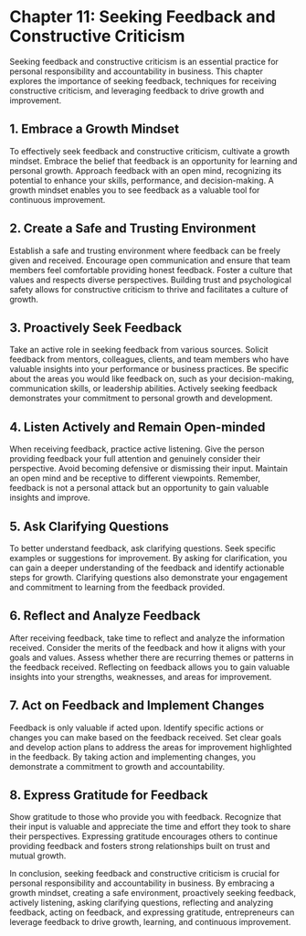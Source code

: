 Chapter 11: Seeking Feedback and Constructive Criticism
=======================================================

Seeking feedback and constructive criticism is an essential practice for personal responsibility and accountability in business. This chapter explores the importance of seeking feedback, techniques for receiving constructive criticism, and leveraging feedback to drive growth and improvement.

**1. Embrace a Growth Mindset**
-------------------------------

To effectively seek feedback and constructive criticism, cultivate a growth mindset. Embrace the belief that feedback is an opportunity for learning and personal growth. Approach feedback with an open mind, recognizing its potential to enhance your skills, performance, and decision-making. A growth mindset enables you to see feedback as a valuable tool for continuous improvement.

**2. Create a Safe and Trusting Environment**
---------------------------------------------

Establish a safe and trusting environment where feedback can be freely given and received. Encourage open communication and ensure that team members feel comfortable providing honest feedback. Foster a culture that values and respects diverse perspectives. Building trust and psychological safety allows for constructive criticism to thrive and facilitates a culture of growth.

**3. Proactively Seek Feedback**
--------------------------------

Take an active role in seeking feedback from various sources. Solicit feedback from mentors, colleagues, clients, and team members who have valuable insights into your performance or business practices. Be specific about the areas you would like feedback on, such as your decision-making, communication skills, or leadership abilities. Actively seeking feedback demonstrates your commitment to personal growth and development.

**4. Listen Actively and Remain Open-minded**
---------------------------------------------

When receiving feedback, practice active listening. Give the person providing feedback your full attention and genuinely consider their perspective. Avoid becoming defensive or dismissing their input. Maintain an open mind and be receptive to different viewpoints. Remember, feedback is not a personal attack but an opportunity to gain valuable insights and improve.

**5. Ask Clarifying Questions**
-------------------------------

To better understand feedback, ask clarifying questions. Seek specific examples or suggestions for improvement. By asking for clarification, you can gain a deeper understanding of the feedback and identify actionable steps for growth. Clarifying questions also demonstrate your engagement and commitment to learning from the feedback provided.

**6. Reflect and Analyze Feedback**
-----------------------------------

After receiving feedback, take time to reflect and analyze the information received. Consider the merits of the feedback and how it aligns with your goals and values. Assess whether there are recurring themes or patterns in the feedback received. Reflecting on feedback allows you to gain valuable insights into your strengths, weaknesses, and areas for improvement.

**7. Act on Feedback and Implement Changes**
--------------------------------------------

Feedback is only valuable if acted upon. Identify specific actions or changes you can make based on the feedback received. Set clear goals and develop action plans to address the areas for improvement highlighted in the feedback. By taking action and implementing changes, you demonstrate a commitment to growth and accountability.

**8. Express Gratitude for Feedback**
-------------------------------------

Show gratitude to those who provide you with feedback. Recognize that their input is valuable and appreciate the time and effort they took to share their perspectives. Expressing gratitude encourages others to continue providing feedback and fosters strong relationships built on trust and mutual growth.

In conclusion, seeking feedback and constructive criticism is crucial for personal responsibility and accountability in business. By embracing a growth mindset, creating a safe environment, proactively seeking feedback, actively listening, asking clarifying questions, reflecting and analyzing feedback, acting on feedback, and expressing gratitude, entrepreneurs can leverage feedback to drive growth, learning, and continuous improvement.
